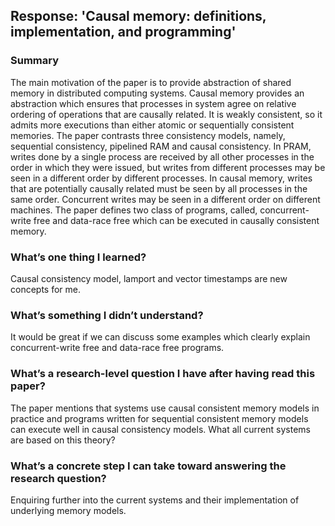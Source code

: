 ## Response: 'Causal memory: definitions, implementation, and programming'

### Summary

The main motivation of the paper is to provide abstraction of shared memory in distributed computing systems. Causal memory provides an abstraction which ensures that processes in system agree on relative ordering of operations that are causally related. It is weakly consistent, so it admits more executions than either atomic or sequentially consistent memories. The paper contrasts three consistency models, namely, sequential consistency, pipelined RAM and causal consistency. In PRAM, writes done by a single process are received by all other processes in the order in which they were issued, but writes from different processes may be seen in a different order by different processes. In causal memory, writes that are potentially causally related must be seen by all processes in the same order. Concurrent writes may be seen in a different order on different machines. The paper defines two class of programs, called, concurrent-write free and data-race free which can be executed in causally consistent memory.

### What’s one thing I learned?
Causal consistency model, lamport and vector timestamps are new concepts for me.
### What’s something I didn’t understand?
It would be great if we can discuss some examples which clearly explain concurrent-write free and data-race free programs.

### What’s a research-level question I have after having read this paper?
The paper mentions that systems use causal consistent memory models in practice and programs written for sequential consistent memory models can execute well in causal consistency models. What all current systems are based on this theory?
### What’s a concrete step I can take toward answering the research question?
Enquiring further into the current systems and their implementation of underlying memory models.

